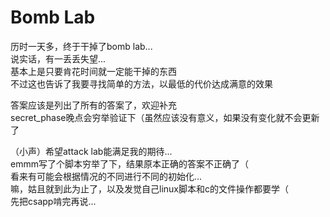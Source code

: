 # Bomb Lab
历时一天多，终于干掉了bomb lab...  
说实话，有一丢丢失望...  
基本上是只要肯花时间就一定能干掉的东西  
不过这也告诉了我要寻找简单的方法，以最低的代价达成满意的效果  
  
答案应该是列出了所有的答案了，欢迎补充  
secret_phase晚点会穷举验证下（虽然应该没有意义，如果没有变化就不会更新了  
  
（小声）希望attack lab能满足我的期待...  
emmm写了个脚本穷举了下，结果原本正确的答案不正确了（  
看来有可能会根据情况的不同进行不同的初始化...  
嘛，姑且就到此为止了，以及发觉自己linux脚本和c的文件操作都要学（  
先把csapp啃完再说...  

